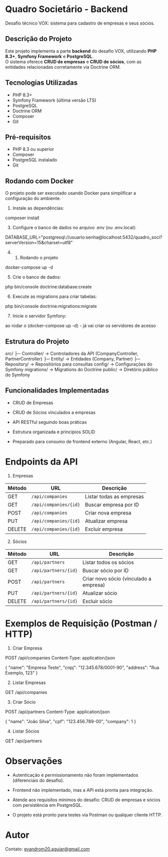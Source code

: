 # Quadro Societário - Backend

Desafio técnico VOX: sistema para cadastro de empresas e seus sócios.

## Descrição do Projeto

Este projeto implementa a parte **backend** do desafio VOX, utilizando **PHP 8.3+**, **Symfony Framework** e **PostgreSQL**.  
O sistema oferece **CRUD de empresas** e **CRUD de sócios**, com as entidades relacionadas corretamente via Doctrine ORM.

## Tecnologias Utilizadas

- PHP 8.3+
- Symfony Framework (última versão LTS)
- PostgreSQL
- Doctrine ORM
- Composer
- Git

## Pré-requisitos

- PHP 8.3 ou superior
- Composer
- PostgreSQL instalado
- Git

## Rodando com Docker

O projeto pode ser executado usando Docker para simplificar a configuração do ambiente.



1. Instale as dependências:

composer install

3. Configure o banco de dados no arquivo .env (ou .env.local):

DATABASE_URL="postgresql://usuario:senha@localhost:5432/quadro_soci?serverVersion=15&charset=utf8"

4. 1. Rodando o projeto

docker-compose up -d

5. Crie o banco de dados:

php bin/console doctrine:database:create

6. Execute as migrations para criar tabelas:

php bin/console doctrine:migrations:migrate


7. Inicie o servidor Symfony:

ao rodar o (docker-compose up -d) - já vai criar os servidores de acesso 


## Estrutura do Projeto

src/
 ├─ Controller/       → Controladores da API (CompanyController, PartnerController)
 ├─ Entity/           → Entidades (Company, Partner)
 ├─ Repository/       → Repositórios para consultas
config/                → Configurações do Symfony
migrations/            → Migrations do Doctrine
public/                → Diretório público do Symfony


## Funcionalidades Implementadas

- CRUD de Empresas

- CRUD de Sócios vinculados a empresas

- API RESTful seguindo boas práticas

- Estrutura organizada e princípios SOLID

- Preparado para consumo de frontend externo (Angular, React, etc.)

# Endpoints da API

1. Empresas

| Método | URL                   | Descrição                |
| ------ | --------------------- | ------------------------ |
| GET    | `/api/companies`      | Listar todas as empresas |
| GET    | `/api/companies/{id}` | Buscar empresa por ID    |
| POST   | `/api/companies`      | Criar nova empresa       |
| PUT    | `/api/companies/{id}` | Atualizar empresa        |
| DELETE | `/api/companies/{id}` | Excluir empresa          |

2. Sócios

| Método | URL                  | Descrição                              |
| ------ | -------------------- | -------------------------------------- |
| GET    | `/api/partners`      | Listar todos os sócios                 |
| GET    | `/api/partners/{id}` | Buscar sócio por ID                    |
| POST   | `/api/partners`      | Criar novo sócio (vinculado a empresa) |
| PUT    | `/api/partners/{id}` | Atualizar sócio                        |
| DELETE | `/api/partners/{id}` | Excluir sócio                          |

# Exemplos de Requisição (Postman / HTTP)

1. Criar Empresa

POST /api/companies
Content-Type: application/json

{
  "name": "Empresa Teste",
  "cnpj": "12.345.678/0001-90",
  "address": "Rua Exemplo, 123"
}

2. Listar Empresas

GET /api/companies


3. Criar Sócio

POST /api/partners
Content-Type: application/json

{
  "name": "João Silva",
  "cpf": "123.456.789-00",
  "company": 1
}


4. Listar Sócios

GET /api/partners


# Observações

- Autenticação e permissionamento não foram implementados (diferenciais do desafio).

- Frontend não implementado, mas a API está pronta para integração.

- Atende aos requisitos mínimos do desafio: CRUD de empresas e sócios com persistência em PostgreSQL.

- O projeto está pronto para testes via Postman ou qualquer cliente HTTP.

# Autor

Contato: evandrom20.aguiar@gmail.com
